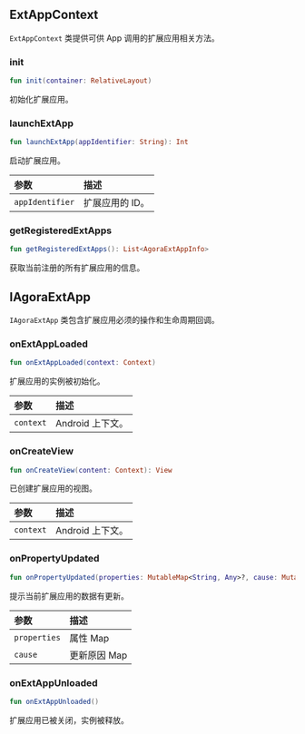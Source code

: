 ## ExtAppContext

`ExtAppContext` 类提供可供 App 调用的扩展应用相关方法。

### init

```kotlin
fun init(container: RelativeLayout)
```

初始化扩展应用。

### launchExtApp

```kotlin
fun launchExtApp(appIdentifier: String): Int
```

启动扩展应用。

| 参数            | 描述            |
| :-------------- | :-------------- |
| `appIdentifier` | 扩展应用的 ID。 |

### getRegisteredExtApps

```kotlin
fun getRegisteredExtApps(): List<AgoraExtAppInfo>
```

获取当前注册的所有扩展应用的信息。

## IAgoraExtApp

`IAgoraExtApp` 类包含扩展应用必须的操作和生命周期回调。

### onExtAppLoaded

```kotlin
fun onExtAppLoaded(context: Context)
```

扩展应用的实例被初始化。

| 参数      | 描述             |
| :-------- | :--------------- |
| `context` | Android 上下文。 |

### onCreateView

```kotlin
fun onCreateView(content: Context): View
```

已创建扩展应用的视图。

| 参数      | 描述             |
| :-------- | :--------------- |
| `context` | Android 上下文。 |

### onPropertyUpdated

```kotlin
fun onPropertyUpdated(properties: MutableMap<String, Any>?, cause: MutableMap<String, Any?>?)
```

提示当前扩展应用的数据有更新。

| 参数         | 描述         |
| :----------- | :----------- |
| `properties` | 属性 Map     |
| `cause`      | 更新原因 Map |

### onExtAppUnloaded

```kotlin
fun onExtAppUnloaded()
```

扩展应用已被关闭，实例被释放。
